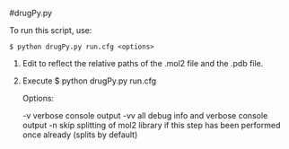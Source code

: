#drugPy.py

To run this script, use:
    
    $ python drugPy.py run.cfg <options>
    
1. Edit <configFile> to reflect the relative paths of the .mol2 <library> file and the .pdb <receptor> file.
2. Execute  $ python drugPy.py run.cfg <options>
   
   Options:

	-v		verbose console output
	-vv		all debug info and verbose console output
	-n 		skip splitting of mol2 library if this step has been performed once already (splits by default)
